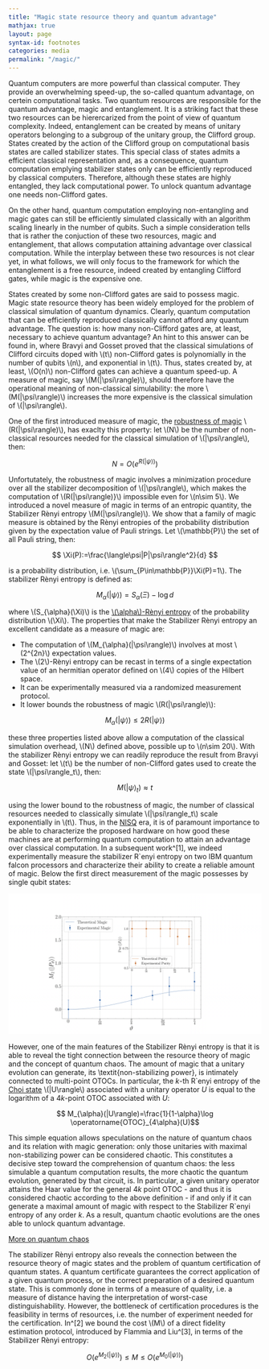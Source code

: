 ```yaml
---
title: "Magic state resource theory and quantum advantage"
mathjax: true
layout: page
syntax-id: footnotes
categories: media
permalink: "/magic/"
---
```



Quantum computers are more powerful than classical computer. They provide an overwhelming speed-up, the so-called quantum advantage, on certein computational tasks. Two quantum resources are responsible for the quantum advantage, magic and entanglement. It is a striking fact that these two resources can be hierercarized from the point of view of quantum complexity. Indeed, entanglement can be created by means of unitary operators belonging to a subgroup of the unitary group, the Clifford group. States created by the action of the Clifford group on computational basis states are called stabilizer states. This special class of states admits a efficient classical representation and, as a consequence, quantum computation emplying stabilizer states only can be efficiently reproduced by classical computers. Therefore, although these states are highly entangled, they lack computational power. To unlock quantum advantage one needs non-Clifford gates. 

On the other hand, quantum computation employing non-entangling and magic gates can still be efficiently simulated classically with an algorithm scaling linearly in the number of qubits. Such a simple consideration tells that is rather the conjuction of these two resources, magic and entanglement, that allows computation attaining advantage over classical computation. While the interplay between these two resources is not clear yet, in what follows, we will only focus to the framework for which the entanglement is a free resource, indeed created by entangling Clifford gates, while magic is the expensive one. 

States created by some non-Clifford gates are said to possess magic. Magic state resource theory has been widely employed for the problem of classical simulation of quantum dynamics. Clearly, quantum computation that can be efficiently reproduced classically cannot afford any quantum advantage. The question is: how many non-Clifford gates are, at least, necessary to achieve quantum advantage? An hint to this answer can be found in, where Bravyi and Gosset proved that the classical simulations of Clifford circuits doped with \\(t\\) non-Clifford gates is polynomially in the number of qubits \\(n\\), and exponential in \\(t\\). Thus, states created by, at least, \\(O(n)\\) non-Clifford gates can achieve a quantum speed-up. A measure of magic, say 
\\(M(|\psi\rangle)\\), should therefore have the operational meaning of non-classical simulability: the more \\(M(|\psi\rangle)\\) increases the more expensive is the classical simulation of \\(|\psi\rangle\\).

One of the first introduced measure of magic, the [robustness of magic](https://arxiv.org/abs/1609.07488) 
\\(R(|\psi\rangle)\\), has exaclty this property: let \\(N\\) be the number of non-classical resources needed for the classical simulation of 
\\(|\psi\rangle\\), then:

$$ N=O(e^{R(|\psi\rangle)}) $$

Unfortutately, the robustness of magic involves a minimization procedure over all the stabilizer decomposition of 
\\(|\psi\rangle\\), which makes the computation of 
\\(R(|\psi\rangle)}\\) impossible even for \\(n\sim 5\\). We introduced a novel measure of magic in terms of an entropic quantity, the Stabilizer Rènyi entropy 
\\(M(|\psi\rangle)\\). We show that a family of magic measure is obtained by the Rènyi entropies of the probability distribution given by the expectation value of Pauli strings. Let \\(\mathbb{P}\\) the set of all Pauli string, then:

$$ \Xi(P):=\frac{\langle\psi|P|\psi\rangle^2}{d} $$

is a probability distribution, i.e. \\(\sum_{P\in\mathbb{P}}\Xi(P)=1\\). The stabilizer Rènyi entropy is defined as:

$$ M_{\alpha}(|\psi\rangle)= S_{\alpha}(\Xi)-\log d $$

where \\(S_{\alpha}(\Xi)\\) is the [\\(\alpha\\)-Rènyi entropy](https://en.wikipedia.org/wiki/Rényi_entropy) of the probability distribution \\(\Xi\\). The properties that make the Stabilizer Rènyi entropy an excellent candidate as a measure of magic are:

* The computation of 
\\(M_{\alpha}(|\psi\rangle)\\) involves at most \\(2^{2n}\\) expectation values.
* The \\(2\\)-Rènyi entropy can be recast in terms of a single expectation value of an hermitian operator defined on \\(4\\) copies of the Hilbert space.
* It can be experimentally measured via a randomized measurement protocol.
* It lower bounds the robustness of magic 
\\(R(|\psi\rangle)\\):

$$ M_{\alpha}(|\psi\rangle)\le 2 R(|\psi\rangle) $$

these three properties listed above allow a computation of the classical simulation overhead, \\(N\\) defined above, possible up to \\(n\sim 20\\). With the stabilizer Rènyi entropy we can readily reproduce the result from Bravyi and Gosset: let \\(t\\) be the number of non-Clifford gates used to create the state 
\\(|\psi\rangle_t\\), then:

$$ M(|\psi\rangle_t)\approx t$$

using the lower bound to the robustness of magic, the number of classical resources needed to classically simulate 
\\(|\psi\rangle_t\\) scale exponentially in 
\\(t\\). Thus, in the [NISQ](https://arxiv.org/abs/1801.00862) era, it is of paramount importance to be able to characterize the proposed hardware on how good these machines are at performing quantum computation to attain an advantage over classical computation. In a subsequent work^[1], we indeed experimentally measure the stabilizer R\`enyi entropy on two IBM quantum falcon processors and characterize their ability to create a reliable amount of magic. Below the first direct measurement of the magic possesses by single qubit states:

![experiment](experiment1.png)


However, one of the main features of the Stabilizer Rènyi entropy is that it is able to reveal the tight connection between the resource theory of magic and the concept of quantum chaos. The amount of magic that a unitary evolution can generate, its \textit{non-stabilizing power}, is intimately connected to multi-point OTOCs. In particular, the $k$-th R\`enyi entropy of the [Choi state](https://en.wikipedia.org/wiki/Choi–Jamiołkowski_isomorphism) 
\\(|U\rangle\\) associated with a unitary operator $U$ is equal to the logarithm of a $4k$-point OTOC associated with $U$:

$$ M_{\alpha}(|U\rangle)=\frac{1}{1-\alpha}\log \operatorname{OTOC}_{4\alpha}(U)$$

This simple equation allows speculations on the nature of quantum chaos and its relation with magic generation: only those unitaries with maximal non-stabilizing power can be considered chaotic. This constitutes a decisive step toward the comprehension of quantum chaos: the less simulable a quantum computation results, the more chaotic the quantum evolution, generated by that circuit, is. In particular, a given unitary operator attains the Haar value for the general $4k$ point OTOC - and thus it is considered chaotic according to the above definition - if and only if it can generate a maximal amount of magic with respect to the Stabilizer R\`enyi entropy of any order $k$. As a result, quantum chaotic evolutions are the ones able to unlock quantum advantage. 

[More on quantum chaos](https://lorenzoleone.github.io/quantumchaos/)


The stabilizer Rènyi entropy also reveals the connection between the resource theory of magic states and the problem of quantum certification of quantum states. A quantum certificate guarantees the correct application of a given quantum process, or the correct preparation of a desired quantum state. This is commonly done in terms of a measure of quality, i.e. a measure of distance having the interpretation of worst-case distinguishability. However, the bottleneck of certification procedures is the feasibility in terms of resources, i.e. the number of experiment needed for the certification. In^[2] we bound the cost 
\\(M\\) of a direct fidelity estimation protocol, introduced by Flammia and Liu^[3], in terms of the Stabilizer Rènyi entropy:

$$ O(e^{M_{2}(|\psi\rangle)}) \le M\le O(e^{M_{0}(|\psi\rangle)})$$


[^1]: [Measuring magic on a quantum processor](https://arxiv.org/abs/2204.00015)
[^2]: [Magic hinders quantum certification](https://arxiv.org/abs/2204.02995)
[^3]: [Direct Fidelity Estimation from Few Pauli Measurements](https://arxiv.org/abs/1104.4695)


